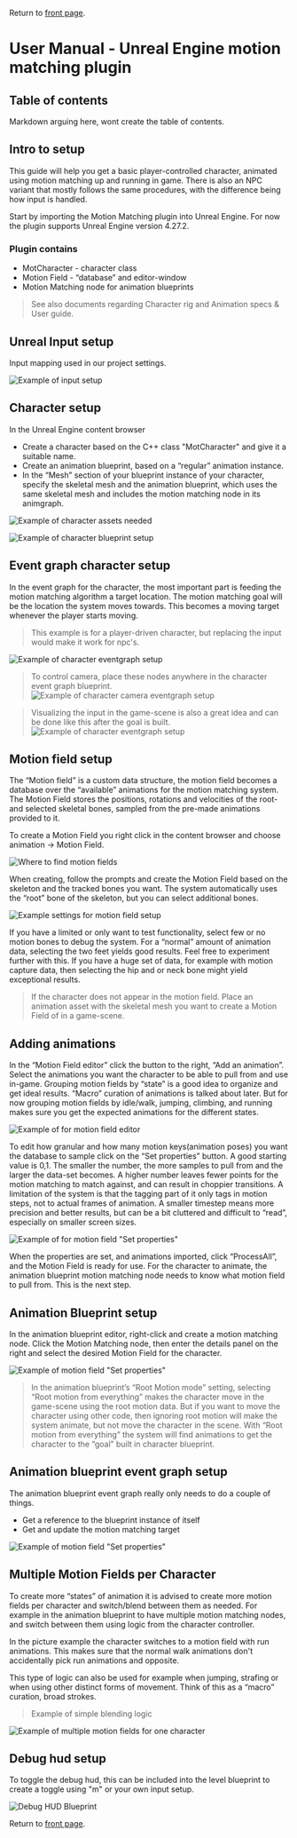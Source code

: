 Return to [front page](./README.md).

# User Manual - Unreal Engine motion matching plugin

## Table of contents

Markdown arguing here, wont create the table of contents.

## Intro to setup

This guide will help you get a basic player-controlled character, animated using motion matching up and running in game. There is also an NPC variant that mostly follows the same procedures, with the difference being how input is handled.

Start by importing the Motion Matching plugin into Unreal Engine. For now the plugin supports Unreal Engine version 4.27.2.

### Plugin contains

- MotCharacter - character class
- Motion Field - “database” and editor-window
- Motion Matching node for animation blueprints

> See also documents regarding Character rig and Animation specs & User guide.

## Unreal Input setup

Input mapping used in our project settings.

![Example of input setup](./SetupPictures/InputMap.png "Picture of unreal engine input setup")

## Character setup

In the Unreal Engine content browser
- Create a character based on the C++ class "MotCharacter" and give it a suitable name.
- Create an animation blueprint, based on a “regular” animation instance.
- In the “Mesh” section of your blueprint instance of your character, specify the skeletal mesh and the animation blueprint, which uses the same skeletal mesh and includes the motion matching node in its animgraph.

![Example of character assets needed](./SetupPictures/CharacterSetup.png "Picture of character setup")

![Example of character blueprint setup](./SetupPictures/CharacterBlueprintSetup.png "Picture of character setup")

## Event graph character setup

In the event graph for the character, the most important part is feeding the motion matching algorithm a target location. The motion matching goal will be the location the system moves towards. This becomes a moving target whenever the player starts moving.

> This example is for a player-driven character, but replacing the input would make it work for npc's.

![Example of character eventgraph setup](./SetupPictures/CharEventGraph.png "Picture of character eventgraph setup")

> To control camera, place these nodes anywhere in the character event graph blueprint.
![Example of character camera eventgraph setup](./SetupPictures/CameraInput.png "Picture of character camera eventgraph setup")

> Visualizing the input in the game-scene is also a great idea and can be done like this after the goal is built.
> ![Example of character eventgraph setup](./SetupPictures/CharInputVis.png "Picture of character eventgraph setup")

## Motion field setup

The “Motion field” is a custom data structure, the motion field becomes a database over the “available” animations for the motion matching system. The Motion Field stores the positions, rotations and velocities of the root- and selected skeletal bones, sampled from the pre-made animations provided to it.

To create a Motion Field you right click in the content browser and choose animation -> Motion Field.

![Where to find motion fields](./SetupPictures/MotionFieldSetup.png "Picture of motion field setup")

When creating, follow the prompts and create the Motion Field based on the skeleton and the tracked bones you want. The system automatically uses the “root” bone of the skeleton, but you can select additional bones.

![Example settings for motion field setup](./SetupPictures/MotionFieldSettings.png "Picture of motion field settings")

If you have a limited or only want to test functionality, select few or no motion bones to debug the system.
For a “normal” amount of animation data, selecting the two feet yields good results.
Feel free to experiment further with this. If you have a huge set of data, for example with motion capture data, then selecting the hip and or neck bone might yield exceptional results. 

> If the character does not appear in the motion field. Place an animation asset with the skeletal mesh you want to create a Motion Field of in a game-scene.

## Adding animations

In the “Motion Field editor” click the button to the right, “Add an animation”. Select the animations you want the character to be able to pull from and use in-game. Grouping motion fields by “state” is a good idea to organize and get ideal results. “Macro” curation of animations is talked about later. But for now grouping motion fields by idle/walk, jumping, climbing, and running makes sure you get the expected animations for the different states.

![Example of for motion field editor](./SetupPictures/AddAnimation.png "Picture of motion field editor")

To edit how granular and how many motion keys(animation poses) you want the database to sample click on the “Set properties” button. A good starting value is 0,1. The smaller the number, the more samples to pull from and the larger the data-set becomes. A higher number leaves fewer points for the motion matching to match against, and can result in choppier transitions.
A limitation of the system is that the tagging part of it only tags in motion steps, not to actual frames of animation. A smaller timestep means more precision and better results, but can be a bit cluttered and difficult to “read”, especially on smaller screen sizes.

![Example of for motion field "Set properties"](./SetupPictures/SetProperties.png "Picture of motion field's set properties panel")

When the properties are set, and animations imported, click “ProcessAll”, and the Motion Field is ready for use. For the character to animate, the animation blueprint motion matching node needs to know what motion field to pull from. This is the next step.

## Animation Blueprint setup

In the animation blueprint editor, right-click and create a motion matching node. Click the Motion Matching node, then enter the details panel on the right and select the desired Motion Field for the character.

![Example of motion field "Set properties"](./SetupPictures/AnimationBlueprintAnimGraph.png "Picture of motion field's set properties panel")

> In the animation blueprint’s “Root Motion mode” setting, selecting “Root motion from everything” makes the character move in the game-scene using the root motion data. But if you want to move the character using other code, then ignoring root motion will make the system animate, but not move the character in the scene. With “Root motion from everything” the system will find animations to get the character to the “goal” built in character blueprint.

## Animation blueprint event graph setup

The animation blueprint event graph really only needs to do a couple of things.
- Get a reference to the blueprint instance of itself
- Get and update the motion matching target

![Example of motion field "Set properties"](./SetupPictures/AnimationEventGraph.png "Picture of motion field's set properties panel")

## Multiple Motion Fields per Character

To create more “states” of animation it is advised to create more motion fields per character and switch/blend between them as needed. For example in the animation blueprint to have multiple motion matching nodes, and switch between them using logic from the character controller.

In the picture example the character switches to a motion field with run animations. This makes sure that the normal walk animations don't accidentally pick run animations and opposite.

This type of logic can also be used for example when jumping, strafing or when using other distinct forms of movement. Think of this as a “macro” curation, broad strokes.

> Example of simple blending logic

![Example of multiple motion fields for one character](./SetupPictures/MultipleMotionFieldsExample.png "Picture of multiple motion fields for one character")

## Debug hud setup

To toggle the debug hud, this can be included into the level blueprint to create a toggle using "m" or your own input setup.

![Debug HUD Blueprint](./SetupPictures/HUDSetup.png "Picture of HUD setup blueprint")

Return to [front page](./README.md).